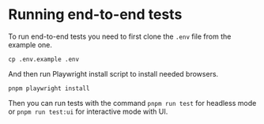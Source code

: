 # Running end-to-end tests

To run end-to-end tests you need to first clone the `.env` file from the example one.
```
cp .env.example .env
```

And then run Playwright install script to install needed browsers.

```
pnpm playwright install
```

Then you can run tests with the command `pnpm run test` for headless mode or `pnpm run test:ui` for interactive mode with UI.
